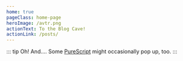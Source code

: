 ```yaml
---
home: true
pageClass: home-page
heroImage: /avtr.png
actionText: To the Blog Cave!
actionLink: /posts/
---
```


::: tip Oh! And....
Some [PureScript](http://www.purescript.org/) might occasionally pop up, too.
:::
